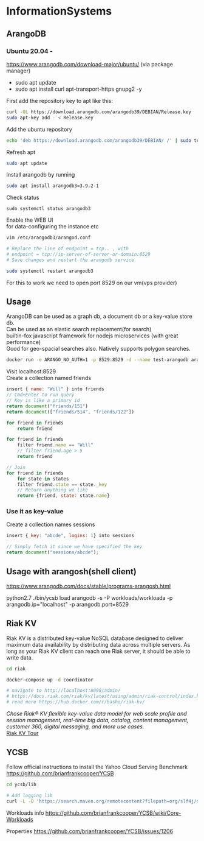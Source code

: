 # InformationSystems

## ArangoDB

### Ubuntu 20.04 -

https://www.arangodb.com/download-major/ubuntu/
(via package manager)

- sudo apt update
- sudo apt install curl apt-transport-https gnupg2 -y

First add the repository key to apt like this:

```bash
curl -OL https://download.arangodb.com/arangodb39/DEBIAN/Release.key
sudo apt-key add - < Release.key
```

Add the ubuntu repository

```bash
echo 'deb https://download.arangodb.com/arangodb39/DEBIAN/ /' | sudo tee /etc/apt/sources.list.d/arangodb.list
```

Refresh apt

```bash
sudo apt update
```

Install arangodb by running

```bash
sudo apt install arangodb3=3.9.2-1
```

Check status

```
sudo systemctl status arangodb3
```

Enable the WEB UI  
for data-configuring the instance etc

```bash
vim /etc/arangodb3/arangod.conf

# Replace the line of endpoint = tcp.. , with
# endpoint = tcp://ip-server-of-server-or-domain:8529
# Save changes and restart the arangodb service

sudo systemctl restart arangodb3
```

For this to work we need to open port 8529 on our vm(vps provider)

## Usage

ArangoDB can be used as a graph db, a document db or a key-value store db.  
Can be used as an elastic search replacement(for search)  
builtin-fox javascript framework for nodejs microservices (with great performance)  
Good for geo-spacial searches also. Natively supports polygon searches.

```bash
docker run -e ARANGO_NO_AUTH=1 -p 8529:8529 -d --name test-arangodb arangodb
```

Visit localhost:8529  
Create a collection named friends

```js
insert { name: "Will" } into friends
// Cmd+Enter to run query
// Key is like a primary id
return document("friends/151")
return document(["friends/514", "friends/122"])

for friend in friends
    return friend

for friend in friends
    filter friend.name == "Will"
    // filter friend.age > 5
    return friend

// Join
for friend in friends
    for state in states
    filter friend.state == state._key
    // Return anything we like
    return {friend, state: state.name}
```

### Use it as key-value

Create a collection names sessions

```js
insert {_key: "abcde", logins: 1} into sessions

// Simply fetch it since we have specified the key
return document("sessions/abcde");
```

## Usage with arangosh(shell client)

https://www.arangodb.com/docs/stable/programs-arangosh.html

python2.7 ./bin/ycsb load arangodb -s -P workloads/workloada -p arangodb.ip="localhost" -p arangodb.port=8529

## Riak KV

Riak KV is a distributed key-value NoSQL database designed to deliver maximum data availability by distributing data across multiple servers. As long as your Riak KV client can reach one Riak server, it should be able to write data.

```bash
cd riak

docker-compose up -d coordinator

# navigate to http://localhost:8098/admin/
# https://docs.riak.com/riak/kv/latest/using/admin/riak-control/index.html
# read more https://hub.docker.com/r/basho/riak-kv/
```

_Chose Riak® KV flexible key-value data model for web scale profile and session management, real-time big data, catalog, content management, customer 360, digital messaging, and more use cases._  
[Riak KV Tour](https://riak.com/products/riak-kv/resiliency/index.html?p=10906.html)

## YCSB

Follow official instructions to install the Yahoo Cloud Serving Benchmark  
https://github.com/brianfrankcooper/YCSB

```bash
cd ycsb/lib

# Add logging lib
curl -L -O 'https://search.maven.org/remotecontent?filepath=org/slf4j/slf4j-simple/1.7.25/slf4j-simple-1.7.25.jar'

```

Workloads info
https://github.com/brianfrankcooper/YCSB/wiki/Core-Workloads

Properties
https://github.com/brianfrankcooper/YCSB/issues/1206
